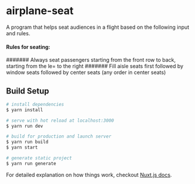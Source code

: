 # airplane-seat
A program that helps seat audiences in a flight based on the following input and rules.

#### Rules for seating:
####### Always seat passengers starting from the front row to back, starting from the le= to the right
####### Fill aisle seats first followed by window seats followed by center seats (any order in center seats)

## Build Setup

``` bash
# install dependencies
$ yarn install

# serve with hot reload at localhost:3000
$ yarn run dev

# build for production and launch server
$ yarn run build
$ yarn start

# generate static project
$ yarn run generate
```

For detailed explanation on how things work, checkout [Nuxt.js docs](https://nuxtjs.org).
